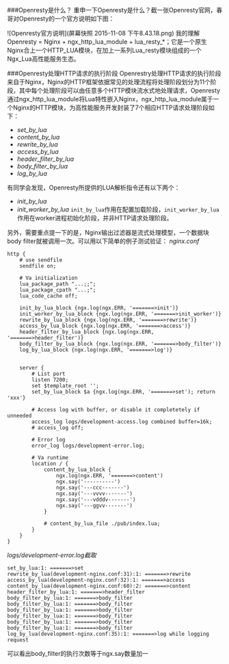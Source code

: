 ###Openresty是什么？
重申一下Openresty是什么？截一张Openresty官网，春哥对Openresty的一个官方说明如下图：

![Openresty官方说明](屏幕快照 2015-11-08 下午8.43.18.png)
我的理解Openresty = Nginx + ngx_http_lua_module + lua_resty_*；它是一个原生Nginx合上一个HTTP_LUA模块，在加上一系列Lua_resty模块组成的一个Ngx_Lua高性能服务生态。

###Openresty处理HTTP请求的执行阶段
Openrestry处理HTTP请求的执行阶段来自于Nginx，Nginx的HTTP框架依据常见的处理流程将处理阶段划分为11个阶段，其中每个处理阶段可以由任意多个HTTP模块流水式地处理请求，Openresty通过ngx_http_lua_module将Lua特性嵌入Nginx，ngx_http_lua_module属于一个Nginx的HTTP模块，为高性能服务开发封装了7个相应HTTP请求处理阶段如下：
- *set_by_lua*
- *content_by_lua*
- *rewrite_by_lua*
- *access_by_lua*
- *header_filter_by_lua*
- *body_filter_by_lua*
- *log_by_lua*

有同学会发现，Openresty所提供的LUA解析指令还有以下两个：
- *init_by_lua*
- *init_worker_by_lua*
```init_by_lua```作用在配置加载阶段，```init_worker_by_lua```作用在worker进程初始化阶段，并非HTTP请求处理阶段。

另外，需要重点提一下的是，Nginx输出过滤器是流式处理模型，一个数据块body filter就被调用一次。可以用以下简单的例子测试验证：
*nginx.conf*
```
http {
    # use sendfile
    sendfile on;

    # Va initialization
    lua_package_path "...;;";
    lua_package_cpath "...;";
    lua_code_cache off;

    init_by_lua_block {ngx.log(ngx.ERR, '=======>init')}
    init_worker_by_lua_block {ngx.log(ngx.ERR, '=======>init_worker')}
    rewrite_by_lua_block {ngx.log(ngx.ERR, '=======>rewrite')}
    access_by_lua_block {ngx.log(ngx.ERR, '=======>access')}
    header_filter_by_lua_block {ngx.log(ngx.ERR, '=======>header_filter')}
    body_filter_by_lua_block {ngx.log(ngx.ERR, '=======>body_filter')}
    log_by_lua_block {ngx.log(ngx.ERR, '=======>log')}
    

    server {
        # List port
        listen 7200;
        set $template_root '';
        set_by_lua_block $a {ngx.log(ngx.ERR, '=======>set'); return 'xxx'}

        # Access log with buffer, or disable it completetely if unneeded
        access_log logs/development-access.log combined buffer=16k;
        # access_log off;

        # Error log
        error_log logs/development-error.log;

        # Va runtime
        location / {
            content_by_lua_block {
                ngx.log(ngx.ERR, '=======>content')
                ngx.say('----------')
                ngx.say('---ccc-------')
                ngx.say('---vvvv-------')
                ngx.say('---vdddv-------')
                ngx.say('---ggvv-------')
            }

    		# content_by_lua_file ./pub/index.lua;
    	}
    }
}
```

*logs/development-error.log截取*
```
set_by_lua:1: =======>set
rewrite_by_lua(development-nginx.conf:31):1: =======>rewrite
access_by_lua(development-nginx.conf:32):1: =======>access
content_by_lua(development-nginx.conf:60):2: =======>content
header_filter_by_lua:1: =======>header_filter
body_filter_by_lua:1: =======>body_filter
body_filter_by_lua:1: =======>body_filter
body_filter_by_lua:1: =======>body_filter
body_filter_by_lua:1: =======>body_filter
body_filter_by_lua:1: =======>body_filter
body_filter_by_lua:1: =======>body_filter
log_by_lua(development-nginx.conf:35):1: =======>log while logging request
```
可以看出body_filter的执行次数等于ngx.say数量加一